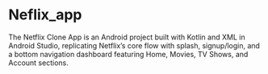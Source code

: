 # Neflix_app
The Netflix Clone App is an Android project built with Kotlin and XML in Android Studio, replicating Netflix’s core flow with splash, signup/login, and a bottom navigation dashboard featuring Home, Movies, TV Shows, and Account sections.

